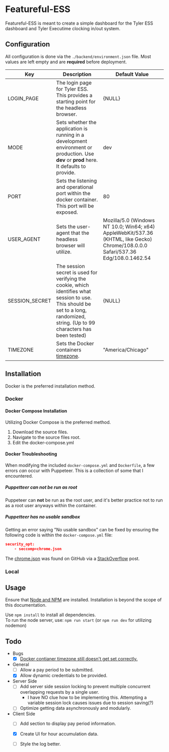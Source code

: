 # Featureful-ESS

Featureful-ESS is meant to create a simple dashboard for the Tyler ESS dashboard and Tyler Executime clocking in/out system.

## Configuration

All configuration is done via the ```./backend/environment.json``` file.
Most values are left empty and are **required** before deployment.

| Key | Description | Default Value |
| --- | --- | --- |
| LOGIN_PAGE | The login page for Tyler ESS. This provides a starting point for the headless browser. | {NULL} |
| MODE | Sets whether the application is running in a development environment or production. Use **dev** or **prod** here. It defaults to provide. | dev |
| PORT | Sets the listening and operational port within the docker container. This port will be exposed. | 80 |
| USER_AGENT | Sets the user-agent that the headless browser will utilize. | Mozilla/5.0 (Windows NT 10.0; Win64; x64) AppleWebKit/537.36 (KHTML, like Gecko) Chrome/108.0.0.0 Safari/537.36 Edg/108.0.1462.54 |
| SESSION_SECRET | The session secret is used for verifying the cookie, which identifies what session to use. This should be set to a long, randomized, string. (Up to 99 characters has been tested) | {NULL} |
| TIMEZONE | Sets the Docker containers [timezone](https://en.wikipedia.org/wiki/List_of_tz_database_time_zones#List). | "America/Chicago" |

## Installation

Docker is the preferred installation method.

### Docker

#### Docker Compose Installation

Utilizing Docker Compose is the preferred method.

1. Download the source files.
2. Navigate to the source files root.
3. Edit the docker-compose.yml

#### Docker Troubleshooting

When modifying the included ```docker-compose.yml``` and ```Dockerfile```, a few errors *can* occur with Puppeteer. This is a collection of some that I encountered.

##### Puppetteer can not be run as root

Puppeteer can **not** be run as the root user, and it's better practice not to run as a root user anyways within the container.

##### Puppetteer has no usable sandbox

Getting an error saying "No usable sandbox" can be fixed by ensuring the following code is within the ```docker-compose.yml``` file:

```json
security_opt: 
    - seccomp=chrome.json
```

The [chrome.json](https://github.com/jessfraz/dotfiles/blob/master/etc/docker/seccomp/chrome.json) was found on GitHub via a [StackOverflow](https://stackoverflow.com/questions/62345581/node-js-puppeteer-on-docker-no-usable-sandbox) post.

### Local

## Usage

Ensure that [Node and NPM](https://docs.npmjs.com/downloading-and-installing-node-js-and-npm) are installed. Installation is beyond the scope of this documentation.

Use ```npm install``` to install all dependencies.  
To run the node server, use: ```npm run start``` (or ```npm run dev``` for utilizing nodemon)

## Todo

- Bugs
    - [X] [Docker contianer timezone still doesn't get set correctly.](https://github.com/JadinHeaston/F-ESS/issues/1)
- General
    - [ ] Allow a pay period to be submitted.
    - [X] Allow dynamic credentials to be provided.
- Server Side
    - [ ] Add server side session locking to prevent multiple concurrent overlapping requests by a single user.
        - I have NO clue how to be implementing this. Attempting a variable session lock causes issues due to session saving(?)
    - [ ] Optimize getting data asynchronously and modularly.
- Client Side
    - [ ] Add section to display pay period information.
    - [X] Create UI for hour accumulation data.
    - [ ] Style the log better.

